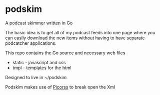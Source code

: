 # podskim
A podcast skimmer written in Go  

The basic idea is to get all of my podcast feeds into one page where you can easily download the new items without having to have separate podcatcher applications. 

This repo contains the Go source and necessary web files
 * static - javascript and css
 * tmpl - templates for the html

Designed to live in ~/podskim

Podskim makes use of [Picorss](https://github.com/stevenewbs/picorss) to break open the Xml


